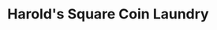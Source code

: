 ---
title: "Harold's Square Coin Laundry"
url: /omaha/harolds-square-coin-laundry/
shop: Wäscherei
---